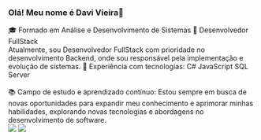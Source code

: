 ### Olá! Meu nome é Davi Vieira👋
<div>
🎓 Formado em Análise e Desenvolvimento de Sistemas
💼 Desenvolvedor FullStack
<br/>
Atualmente, sou Desenvolvedor FullStack com prioridade no desenvolvimento Backend, onde sou responsável pela implementação e evolução de sistemas.
🚀 Experiência com tecnologias:
C#
JavaScript
SQL Server
</div>
<div>
<br/>
📚 Campo de estudo e aprendizado contínuo:
Estou sempre em busca de novas oportunidades para expandir meu conhecimento e aprimorar minhas habilidades, explorando novas tecnologias e abordagens no desenvolvimento de software.
</div>
<a href= "https://www.linkedin.com/in/davi-vieira-b033aa232/"> <img src = "https://img.shields.io/badge/LinkedIn-0077B5?style=for-the-badge&logo=linkedin&logoColor=white" target="_blank"></a>
<a href= "https://www.instagram.com/sdavivieira/"> <img src = "https://img.shields.io/badge/Instagram-E4405F?style=for-the-badge&logo=instagram&logoColor=white" target="_blank"></a>
